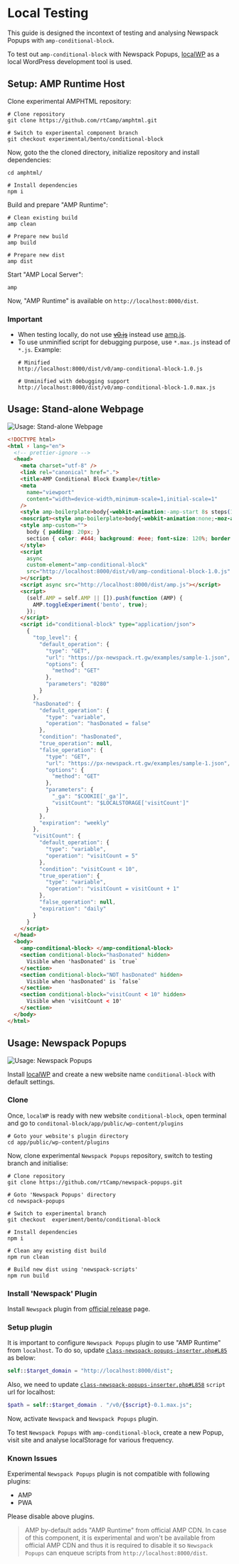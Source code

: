 # Local Testing

This guide is designed the incontext of testing and analysing Newspack Popups with `amp-conditional-block`.

To test out `amp-conditional-block` with Newspack Popups, [localWP](https://localwp.com) as a local WordPress development tool is used.

## Setup: AMP Runtime Host

Clone experimental AMPHTML   repository:

```shell
# Clone repository
git clone https://github.com/rtCamp/amphtml.git

# Switch to experimental component branch
git checkout experimental/bento/conditional-block
```

Now, goto the the cloned directory, initialize repository and install dependencies:

```shell
cd amphtml/

# Install dependencies
npm i
```

Build and prepare "AMP Runtime":

```shell
# Clean existing build
amp clean

# Prepare new build
amp build

# Prepare new dist
amp dist
```

Start "AMP Local Server":

```shell
amp
```

Now, "AMP Runtime" is available on `http://localhost:8000/dist`.

### Important
- When testing locally, do not use [~~v0.js~~](http://localhost:8000/dist/v0.js) instead use [amp.js](http://localhost:8000/dist/amp.js).
- To use unminified script for debugging purpose, use `*.max.js` instead of `*.js`. Example:
  ```
  # Minified
  http://localhost:8000/dist/v0/amp-conditional-block-1.0.js

  # Unminified with debugging support
  http://localhost:8000/dist/v0/amp-conditional-block-1.0.max.js
  ```

## Usage: Stand-alone Webpage

![Usage: Stand-alone Webpage](./images/usage-stand-alone-webpage.png)

```html
<!DOCTYPE html>
<html ⚡ lang="en">
  <!-- prettier-ignore -->
  <head>
    <meta charset="utf-8" />
    <link rel="canonical" href=".">
    <title>AMP Conditional Block Example</title>
    <meta
      name="viewport"
      content="width=device-width,minimum-scale=1,initial-scale=1"
    />
    <style amp-boilerplate>body{-webkit-animation:-amp-start 8s steps(1,end) 0s 1 normal both;-moz-animation:-amp-start 8s steps(1,end) 0s 1 normal both;-ms-animation:-amp-start 8s steps(1,end) 0s 1 normal both;animation:-amp-start 8s steps(1,end) 0s 1 normal both}@-webkit-keyframes -amp-start{from{visibility:hidden}to{visibility:visible}}@-moz-keyframes -amp-start{from{visibility:hidden}to{visibility:visible}}@-ms-keyframes -amp-start{from{visibility:hidden}to{visibility:visible}}@-o-keyframes -amp-start{from{visibility:hidden}to{visibility:visible}}@keyframes -amp-start{from{visibility:hidden}to{visibility:visible}}</style>
    <noscript><style amp-boilerplate>body{-webkit-animation:none;-moz-animation:none;-ms-animation:none;animation:none}</style></noscript>
    <style amp-custom="">
      body { padding: 20px; } 
      section { color: #444; background: #eee; font-size: 120%; border: 2px dotted; padding: 10px; }
    </style>
    <script
      async
      custom-element="amp-conditional-block"
      src="http://localhost:8000/dist/v0/amp-conditional-block-1.0.js"
    ></script>
    <script async src="http://localhost:8000/dist/amp.js"></script>
    <script>
      (self.AMP = self.AMP || []).push(function (AMP) {
        AMP.toggleExperiment('bento', true);
      });
    </script>
    <script id="conditional-block" type="application/json">
      {
        "top_level": {
          "default_operation": {
            "type": "GET",
            "url": "https://px-newspack.rt.gw/examples/sample-1.json",
            "options": {
              "method": "GET"
            },
            "parameters": "0280"
          }
        },
        "hasDonated": {
          "default_operation": {
            "type": "variable",
            "operation": "hasDonated = false"
          },
          "condition": "hasDonated",
          "true_operation": null,
          "false_operation": {
            "type": "GET",
            "url": "https://px-newspack.rt.gw/examples/sample-1.json",
            "options": {
              "method": "GET"
            },
            "parameters": {
              "_ga": "$COOKIE['_ga']",
              "visitCount": "$LOCALSTORAGE['visitCount']"
            }
          },
          "expiration": "weekly"
        },
        "visitCount": {
          "default_operation": {
            "type": "variable",
            "operation": "visitCount = 5"
          },
          "condition": "visitCount < 10",
          "true_operation": {
            "type": "variable",
            "operation": "visitCount = visitCount + 1"
          },
          "false_operation": null,
          "expiration": "daily"
        }
      }
    </script>
  </head>
  <body>
    <amp-conditional-block> </amp-conditional-block>
    <section conditional-block="hasDonated" hidden>
      Visible when 'hasDonated' is `true`
    </section>
    <section conditional-block="NOT hasDonated" hidden>
      Visible when 'hasDonated' is `false`
    </section>
    <section conditional-block="visitCount < 10" hidden>
      Visible when 'visitCount < 10'
    </section>
  </body>
</html>
```

## Usage: Newspack Popups

![Usage: Newspack Popups](./images/usage-newspack-popups.png)

Install [localWP](https://localwp.com) and create a new website name `conditional-block` with default settings.

### Clone

Once, `localWP` is ready with new website `conditional-block`, open terminal and go to `conditonal-block/app/public/wp-content/plugins`

```shell
# Goto your website's plugin directory
cd app/public/wp-content/plugins
```

Now, clone experimental `Newspack Popups` repository, switch to testing branch and initialise:

```shell
# Clone repository
git clone https://github.com/rtCamp/newspack-popups.git

# Goto 'Newspack Popups' directory
cd newspack-popups

# Switch to experimental branch
git checkout  experiment/bento/conditional-block

# Install dependencies
npm i

# Clean any existing dist build
npm run clean

# Build new dist using 'newspack-scripts'
npm run build
```

### Install 'Newspack' Plugin

Install `Newspack` plugin from [official release](https://github.com/Automattic/newspack-plugin/releases) page.

### Setup plugin

It is important to configure `Newspack Popups` plugin to use "AMP Runtime" from `localhost`. To do so, update [`class-newspack-popups-inserter.php#L85`](https://github.com/rtCamp/newspack-popups/blob/859917dbb5297fa6f7e1cc2777ea557073866f21/includes/class-newspack-popups-inserter.php#L85) as below:

```php
self::$target_domain = "http://localhost:8000/dist";
```

Also, we need to update [`class-newspack-popups-inserter.php#L858`](https://github.com/rtCamp/newspack-popups/blob/859917dbb5297fa6f7e1cc2777ea557073866f21/includes/class-newspack-popups-inserter.php#L858) `script` url for localhost:

```php
$path = self::$target_domain . "/v0/{$script}-0.1.max.js";
```

Now, activate `Newspack` and `Newspack Popups` plugin.

To test `Newspack Popups` with `amp-conditional-block`, create a new Popup, visit site and analyse localStorage for various frequency.

### Known Issues

Experimental `Newspack Popups` plugin is not compatible with following plugins:
- AMP
- PWA

Please disable above plugins.

> AMP by-default adds "AMP Runtime" from official AMP CDN. In case of this component, it is experimental and won't be available from official AMP CDN and thus it is required to disable it so `Newspack Popups` can enqueue scripts from `http://localhost:8000/dist`.